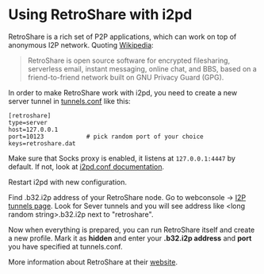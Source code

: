 Using RetroShare with i2pd
==========================

RetroShare is a rich set of P2P applications, which can work on top of anonymous I2P network.
Quoting [Wikipedia](https://en.wikipedia.org/wiki/RetroShare):

> RetroShare is open source software for encrypted filesharing, serverless email, instant messaging, online chat, and BBS, based on a friend-to-friend network built on GNU Privacy Guard (GPG).

In order to make RetroShare work with i2pd, you need to create a new server tunnel in [tunnels.conf](../user-guide/tunnels.md) like this: 

    [retroshare]  
    type=server  
    host=127.0.0.1  
    port=10123            # pick random port of your choice 
    keys=retroshare.dat  

Make sure that Socks proxy is enabled, it listens at ``127.0.0.1:4447`` by default. If not, look at [i2pd.conf documentation](../user-guide/configuration.md).

Restart i2pd with new configuration. 

Find .b32.i2p address of your RetroShare node.
Go to webconsole -> [I2P tunnels page](http://127.0.0.1:7070/?page=i2p_tunnels). Look for Sever tunnels and you will see address like \<long random string\>.b32.i2p next to "retroshare".

Now when everything is prepared, you can run RetroShare itself and create a new profile.
Mark it as **hidden** and enter your **.b32.i2p address** and **port** you have specified at tunnels.conf.

More information about RetroShare at their [website](http://retroshare.net).
